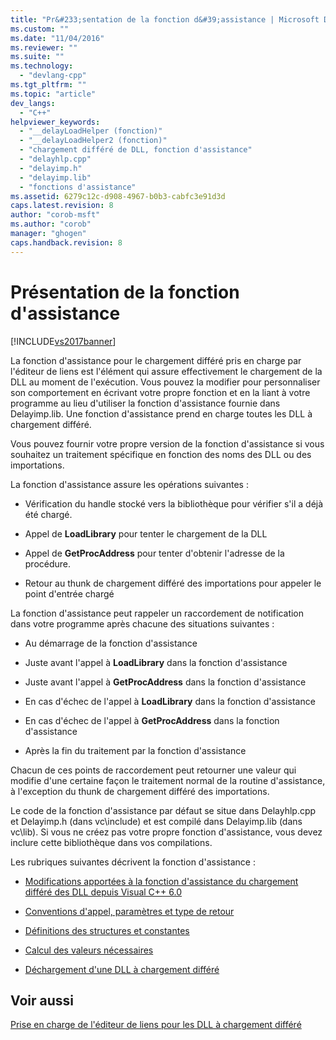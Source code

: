 ```yaml
---
title: "Pr&#233;sentation de la fonction d&#39;assistance | Microsoft Docs"
ms.custom: ""
ms.date: "11/04/2016"
ms.reviewer: ""
ms.suite: ""
ms.technology: 
  - "devlang-cpp"
ms.tgt_pltfrm: ""
ms.topic: "article"
dev_langs: 
  - "C++"
helpviewer_keywords: 
  - "__delayLoadHelper (fonction)"
  - "__delayLoadHelper2 (fonction)"
  - "chargement différé de DLL, fonction d'assistance"
  - "delayhlp.cpp"
  - "delayimp.h"
  - "delayimp.lib"
  - "fonctions d'assistance"
ms.assetid: 6279c12c-d908-4967-b0b3-cabfc3e91d3d
caps.latest.revision: 8
author: "corob-msft"
ms.author: "corob"
manager: "ghogen"
caps.handback.revision: 8
---
```

# Pr&#233;sentation de la fonction d&#39;assistance
[!INCLUDE[vs2017banner](../../assembler/inline/includes/vs2017banner.md)]

La fonction d'assistance pour le chargement différé pris en charge par l'éditeur de liens est l'élément qui assure effectivement le chargement de la DLL au moment de l'exécution.  Vous pouvez la modifier pour personnaliser son comportement en écrivant votre propre fonction et en la liant à votre programme au lieu d'utiliser la fonction d'assistance fournie dans Delayimp.lib.  Une fonction d'assistance prend en charge toutes les DLL à chargement différé.  
  
 Vous pouvez fournir votre propre version de la fonction d'assistance si vous souhaitez un traitement spécifique en fonction des noms des DLL ou des importations.  
  
 La fonction d'assistance assure les opérations suivantes :  
  
-   Vérification du handle stocké vers la bibliothèque pour vérifier s'il a déjà été chargé.  
  
-   Appel de **LoadLibrary** pour tenter le chargement de la DLL  
  
-   Appel de **GetProcAddress** pour tenter d'obtenir l'adresse de la procédure.  
  
-   Retour au thunk de chargement différé des importations pour appeler le point d'entrée chargé  
  
 La fonction d'assistance peut rappeler un raccordement de notification dans votre programme après chacune des situations suivantes :  
  
-   Au démarrage de la fonction d'assistance  
  
-   Juste avant l'appel à **LoadLibrary** dans la fonction d'assistance  
  
-   Juste avant l'appel à **GetProcAddress** dans la fonction d'assistance  
  
-   En cas d'échec de l'appel à **LoadLibrary** dans la fonction d'assistance  
  
-   En cas d'échec de l'appel à **GetProcAddress** dans la fonction d'assistance  
  
-   Après la fin du traitement par la fonction d'assistance  
  
 Chacun de ces points de raccordement peut retourner une valeur qui modifie d'une certaine façon le traitement normal de la routine d'assistance, à l'exception du thunk de chargement différé des importations.  
  
 Le code de la fonction d'assistance par défaut se situe dans Delayhlp.cpp et Delayimp.h \(dans vc\\include\) et est compilé dans Delayimp.lib \(dans vc\\lib\).  Si vous ne créez pas votre propre fonction d'assistance, vous devez inclure cette bibliothèque dans vos compilations.  
  
 Les rubriques suivantes décrivent la fonction d'assistance :  
  
-   [Modifications apportées à la fonction d'assistance du chargement différé des DLL depuis Visual C\+\+ 6.0](../../build/reference/changes-in-the-dll-delayed-loading-helper-function-since-visual-cpp-6-0.md)  
  
-   [Conventions d'appel, paramètres et type de retour](../../build/reference/calling-conventions-parameters-and-return-type.md)  
  
-   [Définitions des structures et constantes](../../build/reference/structure-and-constant-definitions.md)  
  
-   [Calcul des valeurs nécessaires](../../build/reference/calculating-necessary-values.md)  
  
-   [Déchargement d'une DLL à chargement différé](../../build/reference/explicitly-unloading-a-delay-loaded-dll.md)  
  
## Voir aussi  
 [Prise en charge de l'éditeur de liens pour les DLL à chargement différé](../../build/reference/linker-support-for-delay-loaded-dlls.md)